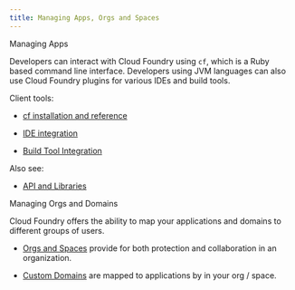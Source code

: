 ```yaml
---
title: Managing Apps, Orgs and Spaces
---
```


Managing Apps

Developers can interact with Cloud Foundry using `cf`, which is a Ruby based command line interface. Developers using JVM languages can also use Cloud Foundry plugins for various IDEs and build tools.

Client tools:

* [cf installation and reference](cf/index.html)

* [IDE integration](ide/index.html)

* [Build Tool Integration](build-tools/index.html)

Also see:

* [API and Libraries](libs/index.html)

Managing Orgs and Domains

Cloud Foundry offers the ability to map your applications and domains to different groups of users.

* [Orgs and Spaces](orgs-and-spaces.html) provide for both protection and collaboration in an organization.

* [Custom Domains](custom-domains/index.html) are mapped to applications by in your org / space.

